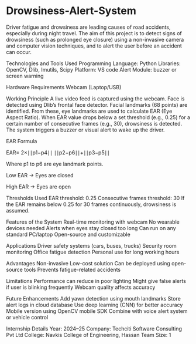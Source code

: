 # Drowsiness-Alert-System

Driver fatigue and drowsiness are leading causes of road accidents, especially during night travel. The aim of this project is to detect signs of drowsiness (such as prolonged eye closure) using a non-invasive camera and computer vision techniques, and to alert the user before an accident can occur.

Technologies and Tools Used
Programming Language: Python
Libraries: OpenCV, Dlib, Imutils, Scipy
Platform: VS code
Alert Module: buzzer or screen warning

 Hardware Requirements
 Webcam (Laptop/USB)

Working Principle
A live video feed is captured using the webcam.
Face is detected using Dlib’s frontal face detector.
Facial landmarks (68 points) are identified.
From these, eye landmarks are used to calculate EAR (Eye Aspect Ratio).
When EAR value drops below a set threshold (e.g., 0.25) for a certain number of consecutive frames (e.g., 30), drowsiness is detected.
The system triggers a buzzer or visual alert to wake up the driver.

EAR Formula

EAR= 
2×∣∣p1−p4∣∣
∣∣p2−p6∣∣+∣∣p3−p5∣∣
 
Where p1 to p6 are eye landmark points.

Low EAR → Eyes are closed

High EAR → Eyes are open

 Thresholds Used
EAR threshold: 0.25
Consecutive frames threshold: 30
If the EAR remains below 0.25 for 30 frames continuously, drowsiness is assumed.

 Features of the System
Real-time monitoring with webcam
No wearable devices needed
Alerts when eyes stay closed too long
Can run on any standard PC/laptop
Open-source and customizable

 Applications
Driver safety systems (cars, buses, trucks)
Security room monitoring
Office fatigue detection
Personal use for long working hours

 Advantages
Non-invasive
Low-cost solution
Can be deployed using open-source tools
Prevents fatigue-related accidents

 Limitations
Performance can reduce in poor lighting
Might give false alerts if user is blinking frequently
Webcam quality affects accuracy

 Future Enhancements
Add yawn detection using mouth landmarks
Store alert logs in cloud database
Use deep learning (CNN) for better accuracy
Mobile version using OpenCV mobile SDK
Combine with voice alert system or vehicle control

 Internship Details
 Year: 2024–25
 Company: Techciti Software Consulting Pvt Ltd
 College: Navkis College of Engineering, Hassan
 Team Size: 1
